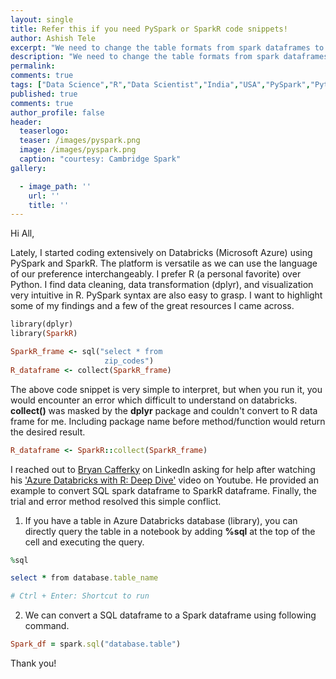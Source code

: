 ```yaml
---
layout: single
title: Refer this if you need PySpark or SparkR code snippets!
author: Ashish Tele
excerpt: "We need to change the table formats from spark dataframes to pandas or R dataframe when we prefer SQL, Python, and R in the same notebook. I had to search online a lot these code snippets."
description: "We need to change the table formats from spark dataframes to pandas or R dataframe when we prefer SQL, Python, and R in the same notebook. I had to search online a lot these code snippets."
permalink:
comments: true
tags: ["Data Science","R","Data Scientist","India","USA","PySpark","Python"]
published: true
comments: true
author_profile: false
header:
  teaserlogo:
  teaser: /images/pyspark.png
  image: /images/pyspark.png
  caption: "courtesy: Cambridge Spark"
gallery:

  - image_path: ''
    url: ''
    title: ''
---
```

Hi All,

Lately, I started coding extensively on Databricks (Microsoft Azure) using PySpark and SparkR. The platform is versatile as we can use the language of our preference interchangeably. I prefer R (a personal favorite) over Python. I find data cleaning, data transformation (dplyr), and visualization very intuitive in R. PySpark syntax are also easy to grasp. I want to highlight some of my findings and a few of the great resources I came across.

```ruby
library(dplyr)
library(SparkR)

SparkR_frame <- sql("select * from 
                     zip_codes")
R_dataframe <- collect(SparkR_frame)

```
The above code snippet is very simple to interpret, but when you run it, you would encounter an error which difficult to understand on databricks. **collect()** was masked by the **dplyr** package and couldn't convert to R data frame for me. Including package name before method/function would return the desired result.

```ruby
R_dataframe <- SparkR::collect(SparkR_frame)
```

I reached out to [Bryan Cafferky](https://www.linkedin.com/in/bryancafferky/) on LinkedIn asking for help after watching his ['Azure Databricks with R: Deep Dive'](https://www.youtube.com/watch?v=-vekHiJdQ1Y) video on Youtube. He provided an example to convert SQL spark dataframe to SparkR dataframe. Finally, the trial and error method resolved this simple conflict.

1. If you have a table in Azure Databricks database (library), you can directly query the table in a notebook by adding **%sql** at the top of the cell and executing the query.

```ruby
%sql

select * from database.table_name 

# Ctrl + Enter: Shortcut to run
```

2. We can convert a SQL dataframe to a Spark dataframe using following command.

```ruby
Spark_df = spark.sql("database.table")
```
Thank you!
